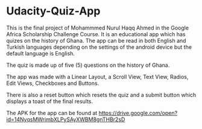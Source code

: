 # Udacity-Quiz-App

This is the final project of Mohammmed Nurul Haqq Ahmed in the Google Africa Scholarship Challenge Course. 
It is an educational app which has quizes on the history of Ghana.
The app can be read in both English and Turkish languages depending on the settings of the android device but the default language is English.

The quiz is made up of five (5) questions on the history of Ghana.

The app was made with a Linear Layout, a Scroll View, Text View, Radios, Edit Views, Checkboxes and Buttons.

There is also a reset button which resets the quiz and a submit button which displays a toast of the final results.

The APK for the app can be found at https://drive.google.com/open?id=14NyqsMWrjmbXLPySAyXWBM8gnTHBr2sD
